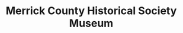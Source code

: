 ---
layout: repo
title: "Merrick County Historical Society Museum"
id: 11496
permalink: repos/11496/
---
